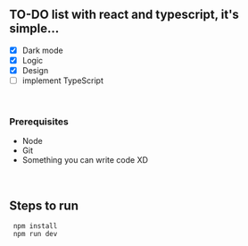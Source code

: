 ## TO-DO list with react and typescript, it's simple...


- [x] Dark mode
- [x] Logic
- [x] Design
- [ ] implement TypeScript

<br/>

<h3> Prerequisites</h3>

- Node 
- Git 
- Something you can write code XD

<br/>

<h2>Steps to run</h2>

```
 npm install
 npm run dev
 ```
